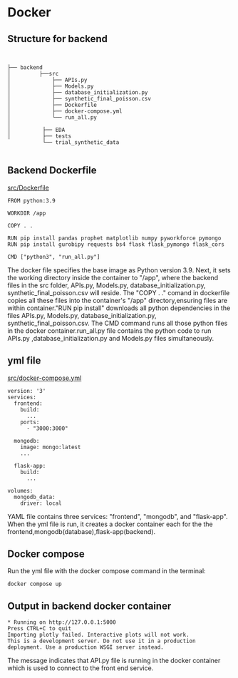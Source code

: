 # Docker 

## Structure for backend
```


├── backend 
│         ├──src
│             ├── APIs.py
│             ├── Models.py
│             ├── database_initialization.py
│             ├── synthetic_final_poisson.csv
│             ├── Dockerfile
│             ├── docker-compose.yml
│             └── run_all.py
│
│          ├── EDA
│          ├── tests
           └── trial_synthetic_data
   
```
## Backend Dockerfile 
[src/Dockerfile](./src/Dockerfile)
```
FROM python:3.9

WORKDIR /app

COPY . .

RUN pip install pandas prophet matplotlib numpy pyworkforce pymongo
RUN pip install gurobipy requests bs4 flask flask_pymongo flask_cors 

CMD ["python3", "run_all.py"]

```
The docker file specifies the base image as Python version 3.9. Next, it sets the working directory inside the container to "/app", where the backend files in the src folder, APIs.py, Models.py, database_initialization.py, synthetic_final_poisson.csv will reside. 
The "COPY . ." comand in dockerfile copies all these files into the container's "/app" directory,ensuring files are within container."RUN pip install" downloads all python dependencies in the files APIs.py, Models.py, database_initialization.py, synthetic_final_poisson.csv.  The CMD command runs all those python files in the docker container.run_all.py file contains the python code to run APIs.py ,database_initialization.py and Models.py files simultaneously.




## yml file
[src/docker-compose.yml](./src/docker-compose.yml)

```
version: '3'
services:
  frontend:
    build:
      ...
    ports:
      - "3000:3000" 
      
  mongodb:
    image: mongo:latest
    ...

  flask-app:
    build:
      ...

volumes:
  mongodb_data:
    driver: local
```

YAML file contains three services: "frontend", "mongodb", and "flask-app". When the yml file is run, it creates a docker container each for the the frontend,mongodb(database),flask-app(backend).

## Docker compose 
Run the yml file with the docker compose command in the terminal:
```
docker compose up
```
## Output in backend docker container 
```
* Running on http://127.0.0.1:5000
Press CTRL+C to quit
Importing plotly failed. Interactive plots will not work.
This is a development server. Do not use it in a production deployment. Use a production WSGI server instead. 

```
The message indicates that API.py file is running in the docker container which is used to connect to the front end service. 











